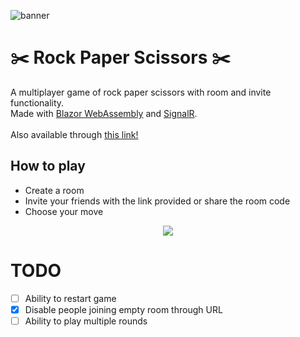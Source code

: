 ![banner](https://github.com/LorryGailius/Rock-Paper-Scissors/assets/31960595/fd940cc7-8170-40b6-a45c-cbb6125b8e9a)
# :scissors: Rock Paper Scissors :scissors:

A multiplayer game of rock paper scissors with room and invite functionality.</br>
Made with [Blazor WebAssembly](https://dotnet.microsoft.com/en-us/apps/aspnet/web-apps/blazor) and [SignalR](https://dotnet.microsoft.com/en-us/apps/aspnet/signalr).</br></br>
Also available through [this link!](https://vas-ki-ci.azurewebsites.net/)

## How to play
- Create a room
- Invite your friends with the link provided or share the room code
- Choose your move

<p align="center">
  <img src="https://github.com/LorryGailius/Rock-Paper-Scissors/assets/31960595/cdc6d193-5f35-455d-9840-a51f5d4a2014">
</p>

# TODO
- [ ] Ability to restart game
- [x] Disable people joining empty room through URL
- [ ] Ability to play multiple rounds

